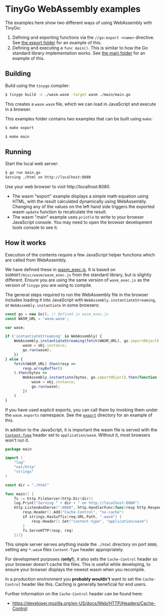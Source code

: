 # TinyGo WebAssembly examples

The examples here show two different ways of using WebAssembly with TinyGo:

1. Defining and exporting functions via the `//go:export <name>` directive. See
[the export folder](./export) for an example of this.
1. Defining and executing a `func main()`. This is similar to how the Go
standard library implementation works. See [the main folder](./main) for an
example of this.

## Building

Build using the `tinygo` compiler:

```bash
$ tinygo build -o ./wasm.wasm -target wasm ./main/main.go
```

This creates a `wasm.wasm` file, which we can load in JavaScript and execute in
a browser.

This examples folder contains two examples that can be built using `make`:

```bash
$ make export
```

```bash
$ make main
```

## Running

Start the local web server:

```bash
$ go run main.go
Serving ./html on http://localhost:8080
```

Use your web browser to visit http://localhost:8080.

* The wasm "export" example displays a simple math equation using HTML, with
the result calculated dynamically using WebAssembly.  Changing any of the
values on the left hand side triggers the exported wasm `update` function to
recalculate the result.
* The wasm "main" example uses `println` to write to your browser JavaScript
console. You may need to open the browser development tools console to see it.

## How it works

Execution of the contents require a few JavaScript helper functions which are
called from WebAssembly.

We have defined these in [wasm_exec.js](../../../targets/wasm_exec.js).  It is
based on `$GOROOT/misc/wasm/wasm_exec.js` from the standard library, but is
slightly different. Ensure you are using the same version of `wasm_exec.js` as
the version of `tinygo` you are using to compile.

The general steps required to run the WebAssembly file in the browser includes
loading it into JavaScript with `WebAssembly.instantiateStreaming`, or
`WebAssembly.instantiate` in some browsers:

```js
const go = new Go(); // Defined in wasm_exec.js
const WASM_URL = 'wasm.wasm';

var wasm;

if ('instantiateStreaming' in WebAssembly) {
	WebAssembly.instantiateStreaming(fetch(WASM_URL), go.importObject).then(function (obj) {
		wasm = obj.instance;
		go.run(wasm);
	})
} else {
	fetch(WASM_URL).then(resp =>
		resp.arrayBuffer()
	).then(bytes =>
		WebAssembly.instantiate(bytes, go.importObject).then(function (obj) {
			wasm = obj.instance;
			go.run(wasm);
		})
	)
}
```

If you have used explicit exports, you can call them by invoking them under the
`wasm.exports` namespace. See the [`export`](./export/wasm.js) directory for an
example of this.

In addition to the JavaScript, it is important the wasm file is served with the
[`Content-Type`](https://developer.mozilla.org/en-US/docs/Web/HTTP/Headers/Content-Type)
header set to `application/wasm`.  Without it, most browsers won't run it.

```go
package main

import (
	"log"
	"net/http"
	"strings"
)

const dir = "./html"

func main() {
	fs := http.FileServer(http.Dir(dir))
	log.Print("Serving " + dir + " on http://localhost:8080")
	http.ListenAndServe(":8080", http.HandlerFunc(func(resp http.ResponseWriter, req *http.Request) {
		resp.Header().Add("Cache-Control", "no-cache")
		if strings.HasSuffix(req.URL.Path, ".wasm") {
			resp.Header().Set("content-type", "application/wasm")
		}
		fs.ServeHTTP(resp, req)
	}))}
```

This simple server serves anything inside the `./html` directory on port
`8080`, setting any `*.wasm` files `Content-Type` header appropriately.

For development purposes (**only!**), it also sets the `Cache-Control` header
so your browser doesn't cache the files.  This is useful while developing, to
ensure your browser displays the newest wasm when you recompile.

In a production environment you **probably wouldn't** want to set the
`Cache-Control` header like this.  Caching is generally beneficial for end
users.

Further information on the `Cache-Control` header can be found here:

* https://developer.mozilla.org/en-US/docs/Web/HTTP/Headers/Cache-Control
